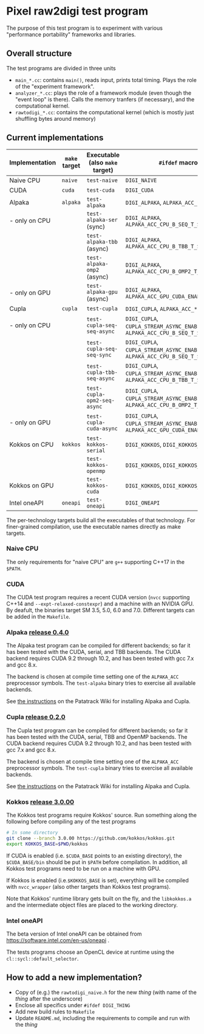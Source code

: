 # Pixel raw2digi test program

The purpose of this test program is to experiment with various
"performance portability" frameworks and libraries.

## Overall structure

The test programs are divided in three units
* `main_*.cc`: contains `main()`, reads input, prints total timing. Plays the role of the "experiment framework".
* `analyzer_*.cc`: plays the role of a framework module (even though the "event loop" is there). Calls the memory tranfers (if necessary), and the computational kernel.
* `rawtodigi_*.cc`: contains the computational kernel (which is mostly just shuffling bytes around memory)


## Current implementations

| Implementation | `make` target         | Executable (also `make` target) | `#ifdef` macros                                                                       |
|----------------|-----------------------|---------------------------------|---------------------------------------------------------------------------------------|
| Naive CPU      | `naive`               | `test-naive`                    | `DIGI_NAIVE`                                                                          |
| CUDA           | `cuda`                | `test-cuda`                     | `DIGI_CUDA`                                                                           |
| Alpaka         | `alpaka`              | `test-alpaka`                   | `DIGI_ALPAKA`, `ALPAKA_ACC_*`                                                         |
|  - only on CPU |                       | `test-alpaka-ser` (sync)        | `DIGI_ALPAKA`, `ALPAKA_ACC_CPU_B_SEQ_T_SEQ_ENABLED`                                   |
|                |                       | `test-alpaka-tbb` (async)       | `DIGI_ALPAKA`, `ALPAKA_ACC_CPU_B_TBB_T_SEQ_ENABLED`                                   |
|                |                       | `test-alpaka-omp2` (async)      | `DIGI_ALPAKA`, `ALPAKA_ACC_CPU_B_OMP2_T_SEQ_ENABLED`                                  |
|  - only on GPU |                       | `test-alpaka-gpu` (async)       | `DIGI_ALPAKA`, `ALPAKA_ACC_GPU_CUDA_ENABLED`                                          |
| Cupla          | `cupla`               | `test-cupla`                    | `DIGI_CUPLA`, `ALPAKA_ACC_*`                                                          |
|  - only on CPU |                       | `test-cupla-seq-seq-async`      | `DIGI_CUPLA`, `CUPLA_STREAM_ASYNC_ENABLED=1`, `ALPAKA_ACC_CPU_B_SEQ_T_SEQ_ENABLED`    |
|                |                       | `test-cupla-seq-seq-sync`       | `DIGI_CUPLA`, `CUPLA_STREAM_ASYNC_ENABLED=0`, `ALPAKA_ACC_CPU_B_SEQ_T_SEQ_ENABLED`    |
|                |                       | `test-cupla-tbb-seq-async`      | `DIGI_CUPLA`, `CUPLA_STREAM_ASYNC_ENABLED=1`, `ALPAKA_ACC_CPU_B_TBB_T_SEQ_ENABLED`    |
|                |                       | `test-cupla-opm2-seq-async`     | `DIGI_CUPLA`, `CUPLA_STREAM_ASYNC_ENABLED=1`, `ALPAKA_ACC_CPU_B_OMP2_T_SEQ_ENABLED`   |
|  - only on GPU |                       | `test-cupla-cuda-async`         | `DIGI_CUPLA`, `CUPLA_STREAM_ASYNC_ENABLED=1`, `ALPAKA_ACC_GPU_CUDA_ENABLED`           |
| Kokkos on CPU  | `kokkos`              | `test-kokkos-serial`            | `DIGI_KOKKOS`, `DIGI_KOKKOS_SERIAL`                                                   |
|                |                       | `test-kokkos-openmp`            | `DIGI_KOKKOS`, `DIGI_KOKKOS_OPENMP`                                                   |
| Kokkos on GPU  |                       | `test-kokkos-cuda`              | `DIGI_KOKKOS`, `DIGI_KOKKOS_CUDA`                                                     |
| Intel oneAPI   | `oneapi`              | `test-oneapi`                   | `DIGI_ONEAPI`                                                                         |


The per-technology targets build all the executables of that
technology. For finer-grained compilation, use the executable names
directly as make targets.

### Naive CPU

The only requirements for "naive CPU" are `g++` supporting C++17 in the `$PATH`.

### CUDA

The CUDA test program requires a recent CUDA version (`nvcc`
supporting C++14 and `--expt-relaxed-constexpr`) and a machine with
an NVIDIA GPU.
By deafult, the binaries target SM 3.5, 5.0,  6.0 and 7.0. Different targets can
be added in the `Makefile`.

### Alpaka [release 0.4.0](https://github.com/ComputationalRadiationPhysics/alpaka/tree/0.4.0)

The Alpaka test program can be compiled for different backends; so far it has been
tested with the CUDA, serial, and TBB backends.
The CUDA backend requires CUDA 9.2 through 10.2, and has been tested with gcc 7.x
and gcc 8.x.

The backend is chosen at compile time setting one of the `ALPAKA_ACC` preprocessor
symbols. The `test-alpaka` binary tries to exercise all available backends.

See [the instructions](https://patatrack.web.cern.ch/patatrack/wiki/AlpakaAndCupla/)
on the Patatrack Wiki for installing Alpaka and Cupla.

### Cupla [release 0.2.0](https://github.com/ComputationalRadiationPhysics/cupla/tree/0.2.0)

The Cupla test program can be compiled for different backends; so far it has been
tested with the CUDA, serial, TBB and OpenMP backends.
The CUDA backend requires CUDA 9.2 through 10.2, and has been tested with gcc 7.x
and gcc 8.x.

The backend is chosen at compile time setting one of the `ALPAKA_ACC` preprocessor
symbols. The `test-cupla` binary tries to exercise all available backends.

See [the instructions](https://patatrack.web.cern.ch/patatrack/wiki/AlpakaAndCupla/)
on the Patatrack Wiki for installing Alpaka and Cupla.

### Kokkos [release 3.0.00](https://github.com/kokkos/kokkos/tree/3.0.00)

The Kokkos test programs require Kokkos' source. Run something along
the following before compiling any of the test programs
```bash
# In some directory
git clone --branch 3.0.00 https://github.com/kokkos/kokkos.git
export KOKKOS_BASE=$PWD/kokkos
```

If CUDA is enabled (i.e. `$CUDA_BASE` points to an existing
directory), the `$CUDA_BASE/bin` should be put in `$PATH` before
compilation. In addition, all Kokkos test programs need to be run on a
machine with GPU.

If Kokkos is enabled (i.e.`$KOKKOS_BASE` is set), everything will be
compiled with `nvcc_wrapper` (also other targets than Kokkos test
programs).

Note that Kokkos' runtime library gets built on the fly, and the
`libkokkos.a` and the intermediate object files are placed to the
working directory.

### Intel oneAPI

The beta version of Intel oneAPI can be obtained from https://software.intel.com/en-us/oneapi .

The tests programs choose an OpenCL device at runtime using the `cl::sycl::default_selector`.

## How to add a new implementation?

- Copy of (e.g.) the `rawtodigi_naive.h` for the new *thing* (with name of the *thing* after the underscore)
- Enclose all specifics under `#ifdef DIGI_THING`
- Add new build rules to `Makefile`
- Update `README.md`, including the requirements to compile and run with the *thing*
